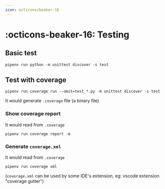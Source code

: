 ```yaml
---
icon: octicons/beaker-16
---
```


# :octicons-beaker-16: Testing

## Basic test
```
pipenv run python -m unittest discover -s test
```

## Test with coverage
```
pipenv run coverage run --omit=test_*.py -m unittest discover -s test
```

It would generate `.coverage` file (a binary file)

### Show coverage report
It would read from `.coverage`
```
pipenv run coverage report -m
```

### Generate `coverage.xml`
It would read from `.coverage`
```
pipenv run coverage xml
```

(`coverage.xml` can be used by some IDE's extension, eg: vscode extension "coverage gutter")
